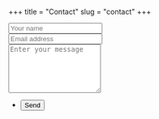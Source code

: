 +++
title = "Contact"
slug = "contact"
+++
<!-- markdownlint-disable -->
<form name="contact" method="POST" action="{{ .Site.Params.Contact.confirm_page }}" netlify>
    <div class="row gtr-50 gtr-uniform">
        <div class="col-6 col-12-mobilep">
            <input type="text" name="name" aria-label="Your name" placeholder="Your name">
        </div>
        <div class="col-6 col-12-mobilep">
            <input type="email" name="email" aria-label="Email address" placeholder = "Email address">
        </div>
        <div class="col-12">
            <textarea name="message" aria-label="Enter your message" placeholder="Enter your message" rows="6"></textarea>
        </div>
        <div class="col-12">
            <ul class="actions special">
                <li>
                    <input type="submit" value="Send" />
                </li>
            </ul>
        </div>
    </div>
</form>
